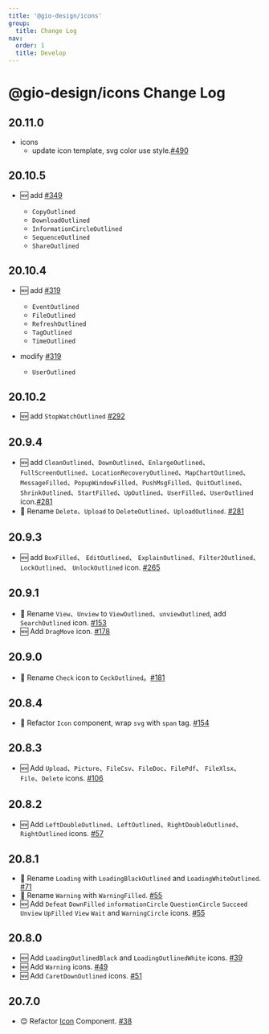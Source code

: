 ```yaml
---
title: '@gio-design/icons'
group:
  title: Change Log
nav:
  order: 1
  title: Develop
---
```


# @gio-design/icons Change Log

## 20.11.0

- icons
  - update icon template, svg color use style.[#490](https://github.com/growingio/gio-design/pull/490)

## 20.10.5

- 🆕 add [#349](https://github.com/growingio/gio-design/pull/349)

  - `CopyOutlined`
  - `DownloadOutlined`
  - `InformationCircleOutlined`
  - `SequenceOutlined`
  - `ShareOutlined`

## 20.10.4

- 🆕 add [#319](https://github.com/growingio/gio-design/pull/319)

  - `EventOutlined`
  - `FileOutlined`
  - `RefreshOutlined`
  - `TagOutlined`
  - `TimeOutlined`

- modify [#319](https://github.com/growingio/gio-design/pull/319)

  - `UserOutlined`

## 20.10.2

- 🆕 add `StopWatchOutlined` [#292](https://github.com/growingio/gio-design/pull/292)

## 20.9.4

- 🆕 add `CleanOutlined`、`DownOutlined`、`EnlargeOutlined`、`FullScreenOutlined`、`LocationRecoveryOutlined`、`MapChartOutlined`、`MessageFilled`、`PopupWindowFilled`、`PushMsgFilled`、`QuitOutlined`、`ShrinkOutlined`、`StartFilled`、`UpOutlined`、`UserFilled`、`UserOutlined` icon.[#281](https://github.com/growingio/gio-design/pull/281)
- 📛 Rename `Delete`、`Upload` to `DeleteOutlined`、`UploadOutlined`. [#281](https://github.com/growingio/gio-design/pull/281)

## 20.9.3

- 🆕 add `BoxFilled`、 `EditOutlined`、 `ExplainOutlined`、`Filter2Outlined`、 `LockOutlined`、 `UnlockOutlined` icon. [#265](https://github.com/growingio/gio-design/pull/265)

## 20.9.1

- 📛 Rename `View`、`Unview` to `ViewOutlined`、`unviewOutlined`, add `SearchOutlined` icon. [#153](https://github.com/growingio/gio-design/pull/153)
- 🆕 Add `DragMove` icon. [#178](https://github.com/growingio/gio-design/pull/178)

## 20.9.0

- 📛 Rename `Check` icon to `CeckOutlined`。[#181](https://github.com/growingio/gio-design/pull/181)

## 20.8.4

- 📛 Refactor `Icon` component, wrap `svg` with `span` tag. [#154](https://github.com/growingio/gio-design/pull/154)

## 20.8.3

- 🆕 Add `Upload`、`Picture`、`FileCsv`、`FileDoc`、`FilePdf`、 `FileXlsx`、`File`、`Delete` icons. [#106](https://github.com/growingio/gio-design/pull/106)

## 20.8.2

- 🆕 Add `LeftDoubleOutlined`、`LeftOutlined`、`RightDoubleOutlined`、`RightOutlined` icons. [#57](https://github.com/growingio/gio-design/pull/57)

## 20.8.1

- 📛 Rename `Loading` with `LoadingBlackOutlined` and `LoadingWhiteOutlined`. [#71](https://github.com/growingio/gio-design/pull/71)
- 📛 Rename `Warning` with `WarningFilled`. [#55](https://github.com/growingio/gio-design/pull/55)
- 🆕 Add `Defeat` `DownFilled` `informationCircle` `QuestionCircle` `Succeed` `Unview` `UpFilled` `View` `Wait` and `WarningCircle` icons. [#55](https://github.com/growingio/gio-design/pull/55)

## 20.8.0

- 🆕 Add `LoadingOutlinedBlack` and `LoadingOutlinedWhite` icons. [#39](https://github.com/growingio/gio-design/pull/39)
- 🆕 Add `Warning` icons. [#49](https://github.com/growingio/gio-design/pull/49)
- 🆕 Add `CaretDownOutlined` icons. [#51](https://github.com/growingio/gio-design/pull/51)

## 20.7.0

- 😊 Refactor [Icon](/resources/icons) Component. [#38](https://github.com/growingio/gio-design/pull/38)
